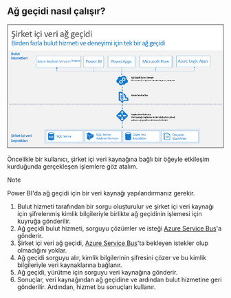 ## <a name="how-the-gateway-works"></a>Ağ geçidi nasıl çalışır?
![Şirket içi ağ geçidi nasıl çalışır?](./media/gateway-onprem-how-it-works-include/on-prem-data-gateway-how-it-works.png)

Öncelikle bir kullanıcı, şirket içi veri kaynağına bağlı bir öğeyle etkileşim kurduğunda gerçekleşen işlemlere göz atalım. 

> [!NOTE]
> Power BI'da ağ geçidi için bir veri kaynağı yapılandırmanız gerekir.
> 
> 

1. Bulut hizmeti tarafından bir sorgu oluşturulur ve şirket içi veri kaynağı için şifrelenmiş kimlik bilgileriyle birlikte ağ geçidinin işlemesi için kuyruğa gönderilir.
2. Ağ geçidi bulut hizmeti, sorguyu çözümler ve isteği [Azure Service Bus](https://azure.microsoft.com/documentation/services/service-bus/)'a gönderir.
3. Şirket içi veri ağ geçidi, [Azure Service Bus](https://azure.microsoft.com/documentation/services/service-bus/)'ta bekleyen istekler olup olmadığını yoklar.
4. Ağ geçidi sorguyu alır, kimlik bilgilerinin şifresini çözer ve bu kimlik bilgileriyle veri kaynaklarına bağlanır.
5. Ağ geçidi, yürütme için sorguyu veri kaynağına gönderir.
6. Sonuçlar, veri kaynağından ağ geçidine ve ardından bulut hizmetine geri gönderilir. Ardından, hizmet bu sonuçları kullanır.

